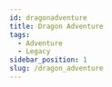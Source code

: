 ```yaml
---
id: dragonadventure
title: Dragon Adventure
tags:
  - Adventure
  - Legacy
sidebar_position: 1
slug: /dragon_adventure
---
```


